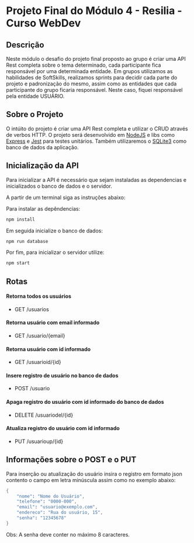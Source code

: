 # Projeto Final do Módulo 4 - Resilia - Curso WebDev


## Descrição
Neste módulo o desafio do projeto final proposto ao grupo é criar uma API Rest completa sobre o tema determinado, cada participante fica responsável por uma determinada entidade. Em grupos utilizamos as habilidades de SoftSkills, realizamos sprints para decidir cada parte do projeto e padronização do mesmo, assim como as entidades que cada participante do grupo ficaria responsável. Neste caso, fiquei responsável pela entidade USUÁRIO.

## Sobre o Projeto
O intúito do projeto é criar uma API Rest completa e utilizar o CRUD através de verbos HTTP. O projeto será desenvolvido em [NodeJS](https://nodejs.org/en/about/) e libs como [Express](https://expressjs.com/) e [Jest](https://jestjs.io/pt-BR/) para testes unitários. Também utilizaremos o [SQLite3](https://www.npmjs.com/package/sqlite3) como banco de dados da aplicação.


## Inicialização da API
Para inicializar a API é necessário que sejam instaladas as dependencias e inicializados o banco de dados e o servidor.

A partir de um terminal siga as instruções abaixo:

Para instalar as depêndencias:
``` s
npm install
``` 
Em seguida inicialize o banco de dados:
``` s
npm run database
``` 
Por fim, para inicializar o servidor utilize:
``` s
npm start
```

## Rotas

#### Retorna todos os usuários
* GET     /usuarios
#### Retorna usuário com email informado
* GET     /usuario/{email}
#### Retorna usuário com id informado
* GET     /usuarioid/{id}
#### Insere registro de usuário no banco de dados
* POST    /usuario
#### Apaga registro do usuário com id informado do banco de dados
* DELETE  /usuariodel/{id}
#### Atualiza registro do usuário com id informado
* PUT     /usuarioup/{id}

## Informações sobre o POST e o PUT
Para inserção ou atualização do usuário insira o registro em formato json contento o campo em letra minúscula assim como no exemplo abaixo:

``` s
{
    "nome": "Nome do Usuário",
    "telefone": "0000-000",
    "email": "usuario@exemplo.com",
    "endereco": "Rua do usuário, 15",
    "senha": "12345678"
}

```
Obs: A senha deve conter no máximo 8 caracteres.







